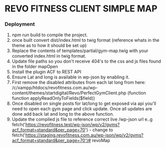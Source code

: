 # REVO FITNESS CLIENT SIMPLE MAP
  ### Deployment
1. npm run build to compile the project.
2. once built convert dist/index.html to twig format (reference whats in the theme as to how it should be set up)
3. Replace the contents of templates/partial/gym-map.twig with your converted index.html in twig format.
4. Update file paths so you don't receive 404's to the css and js files found in the folder mapOpen
5. Install the plugin ACF to REST API
6. Ensure Lat and long is available in wp-json by enabling it.
7. First remove the disabled attributes from each lat long from here: /c/xampp/htdocs/revofitness.com.au/wp-content/themes/startdigital/Revo/PerfectGymClient.php (function function applyReadOnlyToFields($field))
8. Once disabled on single posts for lat/long to get exposed via api you'll need to open each gym page and click update. Once all updates are done add back lat and long to the above function.
9. Update the compiled js file to reference correct live /wp-json url e..g fetch('https://revofitness.test/wp-json/wp/v2/gyms?acf_format=standard&per_page=70') - change to fetch('https://staging.revofitness.com.au/wp-json/wp/v2/gyms?acf_format=standard&per_page=70')# revoMap
